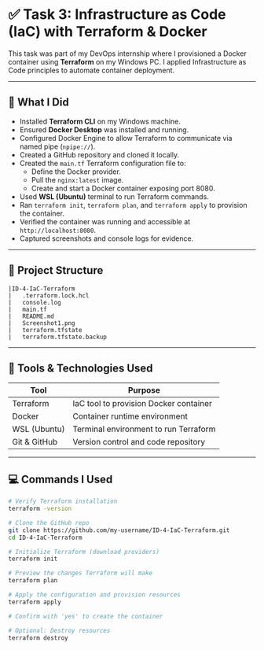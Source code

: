 # ✅ Task 3: Infrastructure as Code (IaC) with Terraform & Docker

This task was part of my DevOps internship where I provisioned a Docker container using **Terraform** on my Windows PC. I applied Infrastructure as Code principles to automate container deployment.

---

## 🚀 What I Did

- Installed **Terraform CLI** on my Windows machine.
- Ensured **Docker Desktop** was installed and running.
- Configured Docker Engine to allow Terraform to communicate via named pipe (`npipe://`).
- Created a GitHub repository and cloned it locally.
- Created the `main.tf` Terraform configuration file to:
  - Define the Docker provider.
  - Pull the `nginx:latest` image.
  - Create and start a Docker container exposing port 8080.
- Used **WSL (Ubuntu)** terminal to run Terraform commands.
- Ran `terraform init`, `terraform plan`, and `terraform apply` to provision the container.
- Verified the container was running and accessible at `http://localhost:8080`.
- Captured screenshots and console logs for evidence.

---

## 📂 Project Structure

```
|ID-4-IaC-Terraform
|   .terraform.lock.hcl
|   console.log
|   main.tf
|   README.md
|   Screenshot1.png
|   terraform.tfstate
|   terraform.tfstate.backup
```

---

## 🧪 Tools & Technologies Used

| Tool         | Purpose                                  |
|--------------|------------------------------------------|
| Terraform    | IaC tool to provision Docker container   |
| Docker       | Container runtime environment             |
| WSL (Ubuntu) | Terminal environment to run Terraform    |
| Git & GitHub | Version control and code repository       |

---

## 💻 Commands I Used

```bash
# Verify Terraform installation
terraform -version

# Clone the GitHub repo
git clone https://github.com/my-username/ID-4-IaC-Terraform.git
cd ID-4-IaC-Terraform

# Initialize Terraform (download providers)
terraform init

# Preview the changes Terraform will make
terraform plan

# Apply the configuration and provision resources
terraform apply

# Confirm with 'yes' to create the container

# Optional: Destroy resources
terraform destroy
